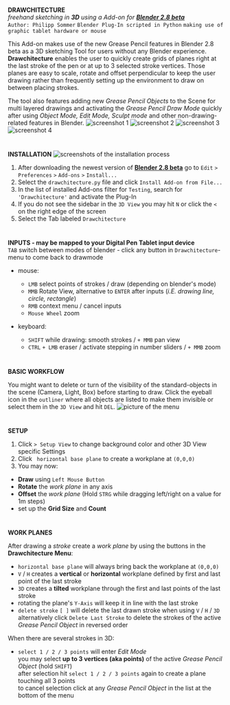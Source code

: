 **DRAWCHITECTURE**  
_freehand sketching in **3D** using a Add-on for [**Blender 2.8 beta**](https://www.blender.org/2-8/)_  
`Author: Philipp Sommer` `Blender Plug-In scripted in Python` `making use of graphic tablet hardware or mouse`

This Add-on makes use of the new Grease Pencil features in Blender 2.8 beta as a 3D sketching Tool for users 
without any Blender experience. **Drawchitecture** enables the user to quickly create grids of planes right 
at the last stroke of the pen or at up to 3 selected stroke vertices. 
Those planes are easy to scale, rotate and offset perpendicular to keep 
the user drawing rather than frequently setting up the environment to draw on between placing strokes.

The tool also features adding new _Grease Pencil Objects_ to the Scene for multi layered drawings and 
activating the _Grease Pencil Draw Mode_ quickly after using _Object Mode, Edit Mode, Sculpt mode_ and other 
non-drawing-related features in Blender.
![screenshot 1](https://github.com/Aachuma/Drawchitecture/blob/master/pictures/2019-02-20_23h16_11.png?raw=true) 
![screenshot 2](https://github.com/Aachuma/Drawchitecture/blob/master/pictures/2019-02-20_23h17_41.png?raw=true)
![screenshot 3](https://github.com/Aachuma/Drawchitecture/blob/master/pictures/2019-02-20_23h46_59.png?raw=true)
![screenshot 4](https://github.com/Aachuma/Drawchitecture/blob/master/pictures/2019-02-20_23h47_38.png?raw=true)
#    
**INSTALLATION**
![screenshots of the installation process](https://github.com/Aachuma/Drawchitecture/blob/master/how_to_install.png?raw=true)

1. After downloading the newest version of [**Blender 2.8 beta**](https://www.blender.org/2-8/) go to `Edit` `>` `Preferences` `>` `Add-ons` `>` `Install...`
2. Select the `drawchitecture.py` file and click `Install Add-on from File...`
3. In the list of installed Add-ons filter for `Testing`, search for `'Drawchitecture'` and activate the Plug-In
4. If you do not see the sidebar in the `3D View` you may hit `N` or click the `<` on the right edge of the screen
5. Select the Tab labeled `Drawchitecture` 
#
**INPUTS - may be mapped to your Digital Pen Tablet input device**  
`TAB` switch between modes of blender - click any button in `Drawchitecture`-menu to come back to drawmode

* mouse:  
  * `LMB` select points of strokes / draw (depending on blender's mode)  
  * `MMB` Rotate View, alternative to `ENTER` after inputs (_i.E. drawing line, circle, rectangle_)  
  * `RMB` context menu / cancel inputs   
  * `Mouse Wheel` zoom  

* keyboard:  
  * `SHIFT` while drawing: smooth strokes / `+ MMB` pan view     
  * `CTRL` `+ LMB` eraser / activate stepping in number sliders / `+ MMB` zoom
#
**BASIC WORKFLOW**

You might want to delete or turn of the visibility of the standard-objects in the scene (Camera, Light, Box) before
starting to draw. Click the eyeball icon in the `outliner` where all objects are listed to make them invisible or 
select them in the `3D View` and hit `DEL`.
![picture of the menu](https://github.com/Aachuma/Drawchitecture/blob/master/pictures/menu.png?raw=true)

#
**SETUP**
 1. Click `> Setup View` to change background color and other 3D View specific Settings
 2. Click ` horizontal base plane` to create a workplane at `(0,0,0)` 
 3. You may now: 
 * **Draw** using `Left Mouse Button`
 * **Rotate** the _work plane_ in any axis
 * **Offset** the _work plane_ (Hold `STRG` while dragging  left/right on a value for 1m steps)
 * set up the **Grid Size** and **Count**
 
 #
**WORK PLANES** 

After drawing a _stroke_ create a _work plane_ by using the buttons in the **Drawchitecture Menu**:
 * `horizontal base plane` will always bring back the workplane at `(0,0,0)` 
 * `V` / `H` creates a **vertical** or **horizontal** workplane defined by first and last point of the last stroke
 * `3D` creates a **tilted** workplane through the first and last points of the last stroke  
 * rotating the plane's `Y-Axis` will keep it in line with the last stroke
 * `delete stroke` `[ ]` will delete the last drawn stroke when using `V` / `H` / `3D`  
 alternatively click `Delete Last Stroke` to delete the strokes of the active _Grease Pencil Object_ in reversed order

When there are several strokes in 3D:
 * `select 1 / 2 / 3 points` will enter _Edit Mode_   
 you may select **up to 3 vertices (aka points)** of the active _Grease Pencil Object_ (hold `SHIFT`)  
 after selection hit `select 1 / 2 / 3 points` again to create a plane touching all 3 points  
 to cancel selection click at any _Grease Pencil Object_ in the list at the bottom of the menu  

